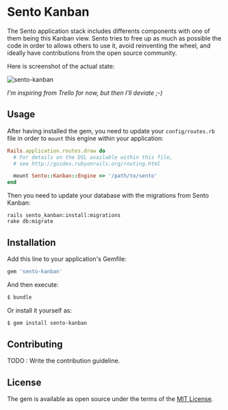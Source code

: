 # Sento Kanban

The Sento application stack includes differents components with one of them being
this Kanban view. Sento tries to free up as much as possible the code in order to
allows others to use it, avoid reinventing the wheel, and ideally have
contributions from the open source community.

Here is screenshot of the actual state:

![sento-kanban](https://cloud.githubusercontent.com/assets/478564/20574970/7c47d15a-b1b7-11e6-82b5-aac7a98594b5.png)

_I'm inspiring from Trello for now, but then I'll deviate ;-)_

## Usage

After having installed the gem, you need to update your `config/routes.rb` file
in order to `mount` this engine within your application:

```ruby
Rails.application.routes.draw do
  # For details on the DSL available within this file,
  # see http://guides.rubyonrails.org/routing.html

  mount Sento::Kanban::Engine => '/path/to/sento'
end
```

Then you need to update your database with the migrations from Sento Kanban:

```
rails sento_kanban:install:migrations
rake db:migrate
```

## Installation
Add this line to your application's Gemfile:

```ruby
gem 'sento-kanban'
```

And then execute:
```bash
$ bundle
```

Or install it yourself as:
```bash
$ gem install sento-kanban
```

## Contributing

TODO : Write the contribution guideline.

## License

The gem is available as open source under the terms of the
[MIT License](http://opensource.org/licenses/MIT).
